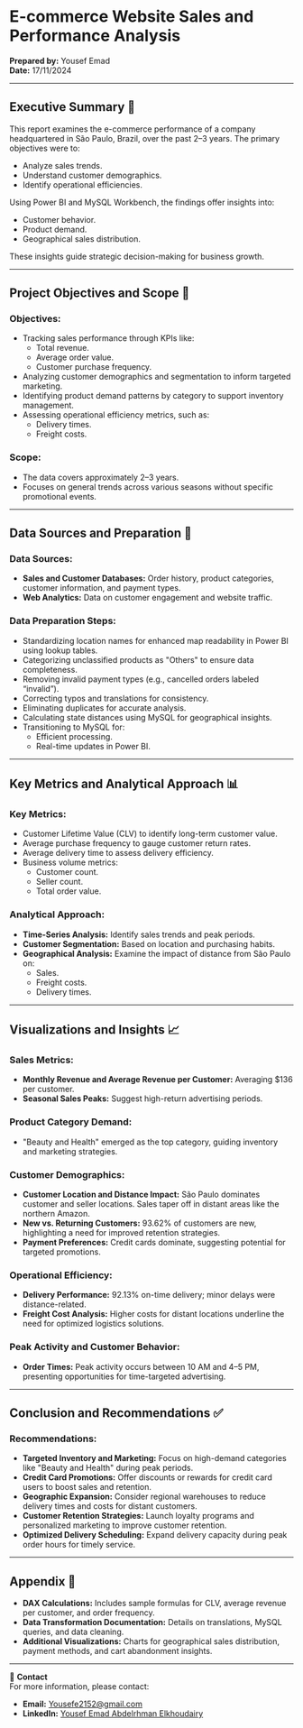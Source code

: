 # E-commerce Website Sales and Performance Analysis
**Prepared by:** Yousef Emad  
**Date:** 17/11/2024

---

## Executive Summary 📝
This report examines the e-commerce performance of a company headquartered in São Paulo, Brazil, over the past 2–3 years. The primary objectives were to:
- Analyze sales trends.
- Understand customer demographics.
- Identify operational efficiencies.

Using Power BI and MySQL Workbench, the findings offer insights into:
- Customer behavior.
- Product demand.
- Geographical sales distribution.

These insights guide strategic decision-making for business growth.

---

## Project Objectives and Scope 🎯

### Objectives:
- Tracking sales performance through KPIs like:
  - Total revenue.
  - Average order value.
  - Customer purchase frequency.
- Analyzing customer demographics and segmentation to inform targeted marketing.
- Identifying product demand patterns by category to support inventory management.
- Assessing operational efficiency metrics, such as:
  - Delivery times.
  - Freight costs.

### Scope:
- The data covers approximately 2–3 years.
- Focuses on general trends across various seasons without specific promotional events.

---

## Data Sources and Preparation 📂

### Data Sources:
- **Sales and Customer Databases:** Order history, product categories, customer information, and payment types.
- **Web Analytics:** Data on customer engagement and website traffic.

### Data Preparation Steps:
- Standardizing location names for enhanced map readability in Power BI using lookup tables.
- Categorizing unclassified products as "Others" to ensure data completeness.
- Removing invalid payment types (e.g., cancelled orders labeled “invalid”).
- Correcting typos and translations for consistency.
- Eliminating duplicates for accurate analysis.
- Calculating state distances using MySQL for geographical insights.
- Transitioning to MySQL for:
  - Efficient processing.
  - Real-time updates in Power BI.

---

## Key Metrics and Analytical Approach 📊

### Key Metrics:
- Customer Lifetime Value (CLV) to identify long-term customer value.
- Average purchase frequency to gauge customer return rates.
- Average delivery time to assess delivery efficiency.
- Business volume metrics:
  - Customer count.
  - Seller count.
  - Total order value.

### Analytical Approach:
- **Time-Series Analysis:** Identify sales trends and peak periods.
- **Customer Segmentation:** Based on location and purchasing habits.
- **Geographical Analysis:** Examine the impact of distance from São Paulo on:
  - Sales.
  - Freight costs.
  - Delivery times.

---

## Visualizations and Insights 📈

### Sales Metrics:
- **Monthly Revenue and Average Revenue per Customer:** Averaging $136 per customer.
- **Seasonal Sales Peaks:** Suggest high-return advertising periods.

### Product Category Demand:
- "Beauty and Health" emerged as the top category, guiding inventory and marketing strategies.

### Customer Demographics:
- **Customer Location and Distance Impact:** São Paulo dominates customer and seller locations. Sales taper off in distant areas like the northern Amazon.
- **New vs. Returning Customers:** 93.62% of customers are new, highlighting a need for improved retention strategies.
- **Payment Preferences:** Credit cards dominate, suggesting potential for targeted promotions.

### Operational Efficiency:
- **Delivery Performance:** 92.13% on-time delivery; minor delays were distance-related.
- **Freight Cost Analysis:** Higher costs for distant locations underline the need for optimized logistics solutions.

### Peak Activity and Customer Behavior:
- **Order Times:** Peak activity occurs between 10 AM and 4–5 PM, presenting opportunities for time-targeted advertising.

---

## Conclusion and Recommendations ✅

### Recommendations:
- **Targeted Inventory and Marketing:** Focus on high-demand categories like "Beauty and Health" during peak periods.
- **Credit Card Promotions:** Offer discounts or rewards for credit card users to boost sales and retention.
- **Geographic Expansion:** Consider regional warehouses to reduce delivery times and costs for distant customers.
- **Customer Retention Strategies:** Launch loyalty programs and personalized marketing to improve customer retention.
- **Optimized Delivery Scheduling:** Expand delivery capacity during peak order hours for timely service.

---

## Appendix 📂

- **DAX Calculations:** Includes sample formulas for CLV, average revenue per customer, and order frequency.
- **Data Transformation Documentation:** Details on translations, MySQL queries, and data cleaning.
- **Additional Visualizations:** Charts for geographical sales distribution, payment methods, and cart abandonment insights.

---

📧 **Contact**  
For more information, please contact:  
- **Email:** [Yousefe2152@gmail.com](mailto:Yousefe2152@gmail.com)  
- **LinkedIn:** [Yousef Emad Abdelrhman Elkhoudairy](https://www.linkedin.com/in/yousef-emad-abdelrhman-elkhoudairy)
